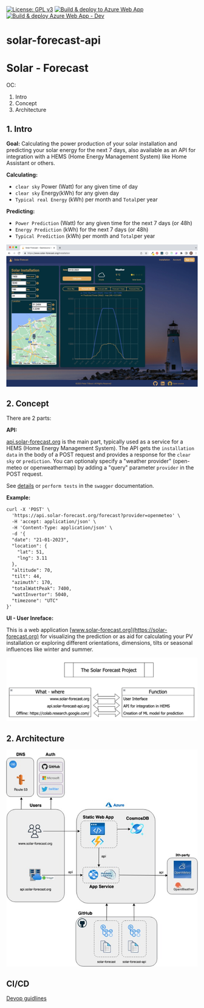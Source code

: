 [![License: GPL v3](https://img.shields.io/badge/License-GPLv3-blue.svg)](https://www.gnu.org/licenses/gpl-3.0)
[![Build & deploy to Azure Web App](https://github.com/tribp/solar-forecast-api/actions/workflows/main_solar-forecast-api.yml/badge.svg?branch=main)](https://github.com/tribp/solar-forecast-api/actions/workflows/main_solar-forecast-api.yml)
[![Build & deploy Azure Web App - Dev](https://github.com/tribp/solar-forecast-api/actions/workflows/dev_solar-forecast-api-dev.yml/badge.svg?branch=dev)](https://github.com/tribp/solar-forecast-api/actions/workflows/dev_solar-forecast-api-dev.yml)

# solar-forecast-api

# Solar - Forecast

OC:

1. Intro
2. Concept
3. Architecture

## 1. Intro

**Goal:** Calculating the power production of your solar installation and predicting your solar energy for the next 7 days, also available as an API for integration with a HEMS (Home Energy Management System) like Home Assistant or others.

**Calculating:**

- `clear sky` Power (Watt) for any given time of day
- `clear sky` Energy(kWh) for any given day
- `Typical real Energy` (kWh) per month and `Total`per year

**Predicting:**

- `Power Prediction` (Watt) for any given time for the next 7 days (or 48h)
- `Energy Prediction` (kWh) for the next 7 days (or 48h)
- `Typical Prediction` (kWh) per month and `Total`per year

<img src= "./img/solar-forecast_UI_browser.jpg" width="600px">

## 2. Concept

There are 2 parts:

**API:**

[api.solar-forecast.org](https://api.solar-forecast.org) is the main part, typically used as a service for a HEMS (Home Energy Management System). The API gets the `installation data` in the body of a POST request and provides a response for the `clear sky` or `prediction`. You can optionaly specify a "weather provider" (open-meteo or openweathermap) by adding a "query" parameter `provider` in the POST request.

See [details](https://api.solar-forecast.org/docs) or `perform tests` in the `swagger` documentation.

**Example:**

```
curl -X 'POST' \
  'https://api.solar-forecast.org/forecast?provider=openmeteo' \
  -H 'accept: application/json' \
  -H 'Content-Type: application/json' \
  -d '{
  "date": "21-01-2023",
  "location": {
    "lat": 51,
    "lng": 3.11
  },
  "altitude": 70,
  "tilt": 44,
  "azimuth": 170,
  "totalWattPeak": 7400,
  "wattInvertor": 5040,
  "timezone": "UTC"
}'

```

**UI - User Inreface:**

This is a web application [www.solar-forecast.org](https://solar-forecast.org) for visualizing the prediction or as aid for calculating your PV installation or exploring different orientations, dimensions, tilts or seasonal influences like winter and summer.

<img src= "./img/project.png" width="800px">

## 2. Architecture

<img src= "./img/solar-forecast-Architecture-Overall.jpg" width="800px">

## CI/CD

[Devop guidlines](./DEVOPS.md)
